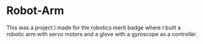 # Robot-Arm
This was a project I made for the robotics merit badge where I built a robotic arm with servo motors and a glove with a gyroscope as a controller.

